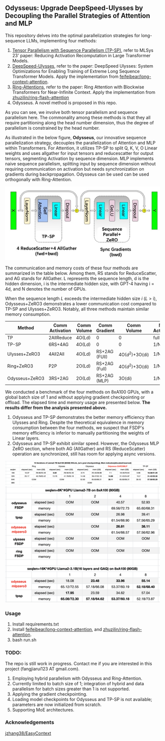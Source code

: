 ## Odysseus: Upgrade DeepSpeed-Ulysses by Decoupling the Parallel Strategies of Attention and MLP

This repository delves into the optimal parallelization strategies for long-sequence LLMs, implementing four methods: 
1. [Tensor Parallelism with Sequence Parallelism (TP-SP)](https://arxiv.org/abs/2205.05198), refer to MLSys 23' paper: Reducing Activation Recomputation in Large Transformer Models.
2. [DeepSpeed-Ulysses](https://arxiv.org/abs/2309.14509), refer to the paper: DeepSpeed Ulysses: System Optimizations for Enabling Training of Extreme Long Sequence Transformer Models. Apply the implementation from [feifeibear/long-context-attention](https://github.com/feifeibear/long-context-attention).
3. [Ring-Attentions](https://arxiv.org/abs/2310.01889), refer to the paper: Ring Attention with Blockwise Transformers for Near-Infinite Context. Apply the implementation from [zhuzilin/ring-flash-attention](https://github.com/zhuzilin/ring-flash-attention)
4. Odysseus. A novel method is proposed in this repo.

As you can see, we involve both tensor parallelism and sequence parallelism here.
The commonality among these methods is that they all require partitioning along the head number dimension, thus the degree of parallelism is constrained by the head number.

As illustrated in the below figure, **Odysseus**, our innovative sequence parallelization strategy, decouples the parallelization of Attention and MLP within Transformers. For Attention, it utilizes TP-SP to split Q, K, V, O Linear weights and uses allgather for input tensors and reducescatter for output tensors, segmenting Activation by sequence dimension. MLP implements naive sequence parallelism, splitting input by sequence dimension without requiring communication on activation but needs synchronization on gradients during backpropagation.
Odysseus can be used  can be used orthogonally with Ring-Attention.


<div align="center">
    <img src="./media/Odysseus.jpg" alt="Image description">
</div>

The communication and memory costs of these four methods are summarized in the table below. Among them, RS stands for ReduceScatter, and AG stands for AllGather. L represents the sequence length, d is the hidden dimension, i is the intermediate hidden size, with GPT-4 having i = 4d, and N denotes the number of GPUs.

When the sequence length $L$ exceeds the intermediate hidden size $i$ ($L$ > i), Odysseus+ZeRO3 demonstrates a lower communication cost compared to TP-SP and Ulysses+ZeRO3. Notably, all three methods maintain similar memory consumption.

| Method          | Comm Activation | Comm Volume       | Comm Gradient | Comm Volume                   | Mem Activation | Mem Param/Grad |
|-----------------|------------|--------------|----------|--------------------------|------------|------------|
| TP              | 2AllReduce | 4O(Ld)       | 0        | 0                        | full       | 1/N        |
| TP-SP           | 6RS+4AG    | 4O(Ld)       | 0        | 0                        | 1/N        | 1/N        |
| Ulysses+ZeRO3   | 4All2All   | 4O(Ld)       | RS+2AG (FUll) | 4O($d^2$)+3O(di)           | 1/N        | 1/N      |
| Ring+ZeRO3      | P2P        | 2O(Ld)       | RS+2AG (Full) | 4O($d^2$)+3O(di)           | 1/N        | 1/N      |
| Odysseus+ZeRO3  | 3RS+2AG    | 2O(Ld)       | RS+2AG (MLP) | 3O(di) | 1/N        | 1/N        |


We conducted a benchmark of the four methods on 8xA100 GPUs, with a global batch size of 1 and without applying gradient checkpointing or offload. The elapsed time and memory usage are presented below. **The results differ from the analysis presented above.**

1. Odysseus and TP-SP demonstrates the better memory efficiency than Ulysses and Ring. Despite the theoretical equivalence in memory consumption between the four methods, we suspect that FSDP's memory efficiency is inferior to manually partitioning the weights of Linear layers.
2. Odysseus and TP-SP exhibit similar speed. However, the Odysseus MLP ZeRO section, where both AG (AllGather) and RS (ReduceScatter) operation are synchronized, still has room for applying async versions.

<div align="center">
    <img src="./media/odysseus_perf.png" alt="Image description">
</div>

<div align="center">
    <img src="./media/ody_perf_2.png" alt="Image description">
</div>

### Usage
1. Install requirements.txt
2. Install [feifeibear/long-context-attention](https://github.com/feifeibear/long-context-attention), and [zhuzilin/ring-flash-attention](https://github.com/zhuzilin/ring-flash-attention).
3. bash run.sh

### TODO:
The repo is still work in progress. Contact me if you are interested in this project (fangjiarui123 AT gmail.com).

1. Employing hybrid parallelism with Odysseus and Ring-Attention.
2. Currently limited to batch size of 1; integration of hybrid and data parallelism for batch sizes greater than 1 is not supported.
3. Applying the gradient checkpointing.
4. Loading model checkpoints for Odysseus and TP-SP is not available; parameters are now initialized from scratch.
5. Supporting MoE architectures. 

### Acknowledgements

[jzhang38/EasyContext](https://github.com/jzhang38/EasyContext)


